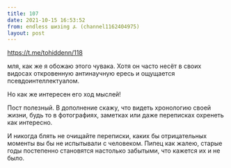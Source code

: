 ```yaml
---
title: 107
date: 2021-10-15 16:53:52
from: endless шизing ⍼ (channel1162404975)
layout: post
---
```


<https://t.me/tohiddenn/118>

мля, как же я обожаю этого чувака. 
Хотя он часто несёт в своих видосах откровенную антинаучную ересь и ощущается псевдоинтеллектуалом.

Но как же интересен его ход мыслей!

Пост полезный. В дополнение скажу, что видеть хронологию своей жизни, будь то в фотографиях, заметках или даже переписках охренеть как интересно. 

И никогда блять не очищайте переписки, каких бы отрицательных моменты вы бы не испытывали с человеком. Пипец как жалею, старые годы постепенно становятся настолько забытыми, что кажется их и не было.
